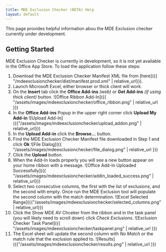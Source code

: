 ```yaml
---
title: MDE Exclusion Checker (BETA) Help
layout: default
---
```


This page provides helpful information abou the MDE Exclusion checker currently under development.

## Getting Started
MDE Exclusion Checker is currently in development, so it is not yet available in the Office App Store.  To load the application follow these steps:

1. Download the MDE Exclusion Checker Manifest XML file from [here]({{ "/mdeexclusionchecker/dist/manifest.prod.xml" | relative_url}}).
1. Launch Microsoft Excel, either browser or thick client will work.
1. On the **Insert** tab click the **Office Add-ins** *(web)* or **Get Add-ins** *(if using thick client)* button.
![Office Ribbon Add-In]({{ "/assets/images/mdeexclusionchecker/office_ribbon.png" | relative_url }})
1. In the **Office Add-ins** Popup in the upper right corner click **Upload My Add-in**
![Upload Add-In]({{"/assets/images/mdeexclusionchecker/upload_addon.png" | relative_url}})
1. In the **Upload Add-in** click the **Browse...** button.
1. Find the MDE Exclusion Checker Manifest file downloaded in Step 1 and click **Ok**
![File Dialog]({{ "/assets/images/mdeexclusionchecker/file_dialog.png" | relative_url }})
1. Click the **Upload** button.
1. When the Add-In loads properly you will see a new button appear on your home ribbon with a message.
![Office Add-In Uploaded Successfully]({{ "/assets/images/mdeexclusionchecker/addin_loaded_success.png" | relative_url}})
1. Select two consecutive columns, the first with the list of exclusions, and the second with empty.  Once run the MDE Exclusion tool will populate the second column with the match determination.
![Excel Selected Range]({{"/assets/images/mdeexclusionchecker/selected_columns.png" | relative_url}})
1. Click the Show MDE AV Chceker from the ribbon and in the task panel (you will likely need to scroll down) click *Check Exclusions*.
![Exclusion Checker Task Panel]({{ "/assets/images/mdeexclusionchecker/taskpanel.png" | relative_url }})
1. The Excel sheet will update the second column with *No Match* or the match rule that the exclusion applied to.
![Results]({{"/assets/images/mdeexclusionchecker/results.png" | relative_url }})
